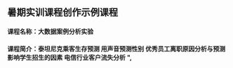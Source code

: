 ## 暑期实训课程创作示例课程
 
#### 课程名称：大数据案例分析实验
#### 课程简介：泰坦尼克乘客生存预测 用声音预测性别 优秀员工离职原因分析与预测 影响学生招生的因素 电信行业客户流失分析 ",
